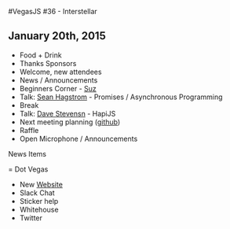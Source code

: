 #VegasJS #36 - Interstellar
## January 20th, 2015

- Food + Drink
- Thanks Sponsors
- Welcome, new attendees
- News / Announcements
- Beginners Corner - [Suz](http://twitter.com/noopkat)
- Talk: [Sean Hagstrom](https://twitter.com/seanghagstrom) - Promises / Asynchronous Programming
- Break
- Talk: [Dave Stevensn](https://twitter.com/shakefon) - HapiJS
- Next meeting planning ([github](https://github.com/vegasjs/Meetings/issues))
- Raffle
- Open Microphone / Announcements

News Items

= Dot Vegas
- New [Website](http://js.prototype.vegas)
- Slack Chat
- Sticker help
- Whitehouse
- Twitter
